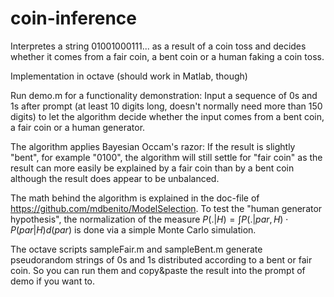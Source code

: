 # coin-inference
Interpretes a string 01001000111... as a result of a coin toss and decides whether it comes from a fair coin, a bent coin or a human faking a coin toss.

Implementation in octave (should work in Matlab, though)

Run demo.m for a functionality demonstration: Input a sequence of 0s and 1s after prompt (at least 10 digits long, doesn't normally need more than 150 digits) to let the algorithm decide whether the input comes from a bent coin, a fair coin or a human generator.

The algorithm applies Bayesian Occam's razor: If the result is slightly "bent", for example "0100", the algorithm will still settle for "fair coin" as the result can more easily be explained by a fair coin than by a bent coin although the result does appear to be unbalanced.

The math behind the algorithm is explained in the doc-file of https://github.com/mdbenito/ModelSelection.
To test the "human generator hypothesis", the normalization of the measure $P(.|H) = \int P(.|par, H) \cdot P(par|H) d(par)$ is done via a simple Monte Carlo simulation.

The octave scripts sampleFair.m and sampleBent.m generate pseudorandom strings of 0s and 1s distributed according to a bent or fair coin. So you can run them and copy&paste the result into the prompt of demo if you want to.
